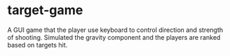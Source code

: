 # target-game
A GUI game that the player use keyboard to control direction and strength of shooting. Simulated the gravity component and the players are ranked based on targets hit. 
